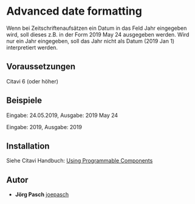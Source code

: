 # Advanced date formatting

Wenn bei Zeitschriftenaufsätzen ein Datum in das Feld Jahr eingegeben wird, soll dieses z.B. in der Form 2019 May 24 ausgegeben werden. Wird nur ein Jahr eingegeben, soll das Jahr nicht als Datum (2019 Jan 1) interpretiert werden.

## Voraussetzungen
Citavi 6 (oder höher)

## Beispiele
Eingabe: 24.05.2019, Ausgabe: 2019 May 24

Eingabe: 2019, Ausgabe: 2019

## Installation
Siehe Citavi Handbuch: [Using Programmable Components](https://www.citavi.com/programmable_components)

## Autor

* **Jörg Pasch** [joepasch](https://github.com/joepasch)
